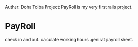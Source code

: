 Auther: Doha Tolba
Project: PayRoll is my very first rails project.

PayRoll
=======

check in and out. calculate working hours .genirat payroll sheet.
